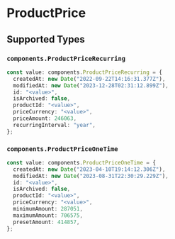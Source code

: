 # ProductPrice


## Supported Types

### `components.ProductPriceRecurring`

```typescript
const value: components.ProductPriceRecurring = {
  createdAt: new Date("2022-09-22T14:16:31.377Z"),
  modifiedAt: new Date("2023-12-28T02:31:12.899Z"),
  id: "<value>",
  isArchived: false,
  productId: "<value>",
  priceCurrency: "<value>",
  priceAmount: 246063,
  recurringInterval: "year",
};
```

### `components.ProductPriceOneTime`

```typescript
const value: components.ProductPriceOneTime = {
  createdAt: new Date("2023-04-10T19:14:12.306Z"),
  modifiedAt: new Date("2023-08-31T22:30:29.229Z"),
  id: "<value>",
  isArchived: false,
  productId: "<value>",
  priceCurrency: "<value>",
  minimumAmount: 287051,
  maximumAmount: 706575,
  presetAmount: 414857,
};
```

